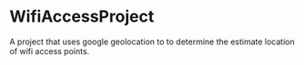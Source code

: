 # WifiAccessProject
A project that uses google geolocation to to determine the estimate location of wifi access points.
